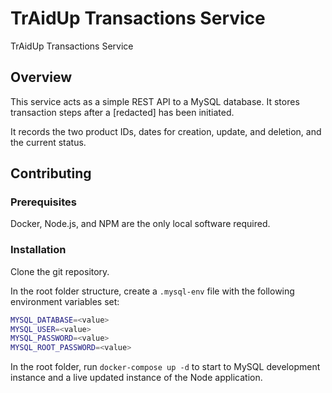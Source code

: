 TrAidUp Transactions Service
============================

TrAidUp Transactions Service

## Overview

This service acts as a simple REST API to a MySQL database.  It stores transaction steps after a [redacted] has been initiated.

It records the two product IDs, dates for creation, update, and deletion, and the current status.

## Contributing

### Prerequisites

Docker, Node.js, and NPM are the only local software required.

### Installation

Clone the git repository.

In the root folder structure, create a `.mysql-env` file with the following environment variables set:

```bash
MYSQL_DATABASE=<value>	
MYSQL_USER=<value>
MYSQL_PASSWORD=<value>
MYSQL_ROOT_PASSWORD=<value>
```

In the root folder, run `docker-compose up -d` to start to MySQL development instance and a live updated instance of the Node application.

